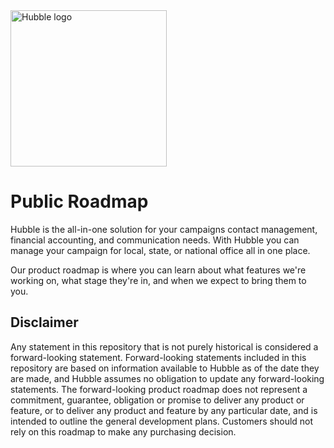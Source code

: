 <img src="https://cdn.hubble.vote/branding/mono-dark/logo-title.png" width="250px" alt="Hubble logo" />

# Public Roadmap

Hubble is the all-in-one solution for your campaigns contact management, financial accounting, and communication needs. With Hubble you can manage your campaign for local, state, or national office all in one place.

Our product roadmap is where you can learn about what features we're working on, what stage they're in, and when we expect to bring them to you.

## Disclaimer

Any statement in this repository that is not purely historical is considered a forward-looking statement. Forward-looking statements included in this repository are based on information available to Hubble as of the date they are made, and Hubble assumes no obligation to update any forward-looking statements. The forward-looking product roadmap does not represent a commitment, guarantee, obligation or promise to deliver any product or feature, or to deliver any product and feature by any particular date, and is intended to outline the general development plans. Customers should not rely on this roadmap to make any purchasing decision.

